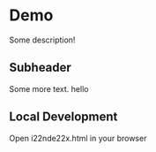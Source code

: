 # Demo

Some description!

## Subheader

Some more text.
hello

## Local Development

Open i22nde22x.html in your browser